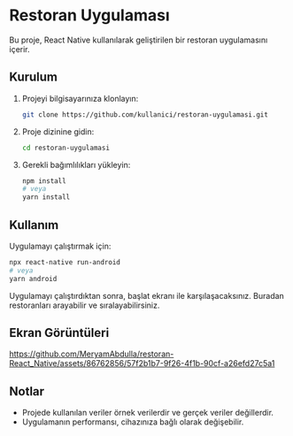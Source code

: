 # Restoran Uygulaması

Bu proje, React Native kullanılarak geliştirilen bir restoran uygulamasını içerir.

## Kurulum

1. Projeyi bilgisayarınıza klonlayın:

    ```bash
    git clone https://github.com/kullanici/restoran-uygulamasi.git
    ```

2. Proje dizinine gidin:

    ```bash
    cd restoran-uygulamasi
    ```

3. Gerekli bağımlılıkları yükleyin:

    ```bash
    npm install
    # veya
    yarn install
    ```

## Kullanım

Uygulamayı çalıştırmak için:

```bash
npx react-native run-android
# veya
yarn android
```

Uygulamayı çalıştırdıktan sonra, başlat ekranı ile karşılaşacaksınız. Buradan restoranları arayabilir ve sıralayabilirsiniz.

## Ekran Görüntüleri

https://github.com/MeryamAbdulla/restoran-React_Native/assets/86762856/57f2b1b7-9f26-4f1b-90cf-a26efd27c5a1



## Notlar
- Projede kullanılan veriler örnek verilerdir ve gerçek veriler değillerdir.
- Uygulamanın performansı, cihazınıza bağlı olarak değişebilir.

